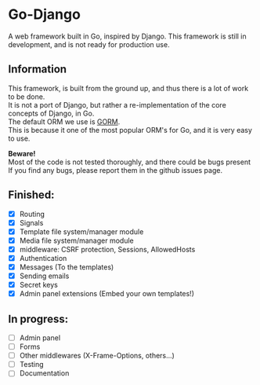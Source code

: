 # Go-Django
A web framework built in Go, inspired by Django.
This framework is still in development, and is not ready for production use.

## Information
This framework, is built from the ground up, and thus there is a lot of work to be done.  
It is not a port of Django, but rather a re-implementation of the core concepts of Django, in Go.  
The default ORM we use is [GORM](https://gorm.io/).  
This is because it one of the most popular ORM's for Go, and it is very easy to use.

**Beware!**  
Most of the code is not tested thoroughly, and there could be bugs present
If you find any bugs, please report them in the github issues page.

## Finished:
- [x] Routing
- [x] Signals
- [x] Template file system/manager module
- [x] Media file system/manager module
- [x] middleware: CSRF protection, Sessions, AllowedHosts
- [x] Authentication
- [x] Messages (To the templates)
- [x] Sending emails
- [x] Secret keys
- [x] Admin panel extensions (Embed your own templates!)

## In progress:
- [ ] Admin panel
- [ ] Forms
- [ ] Other middlewares (X-Frame-Options, others...)
- [ ] Testing
- [ ] Documentation
